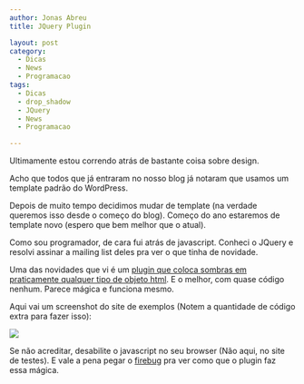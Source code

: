 ```yaml
---
author: Jonas Abreu
title: JQuery Plugin

layout: post
category:
  - Dicas
  - News
  - Programacao
tags:
  - Dicas
  - drop_shadow
  - JQuery
  - News
  - Programacao

---
```

Ultimamente estou correndo atrás de bastante coisa sobre design. 

Acho que todos que já entraram no nosso blog já notaram que usamos um template padrão do WordPress.

Depois de muito tempo decidimos mudar de template (na verdade queremos isso desde o começo do blog). Começo do ano estaremos de template novo (espero que bem melhor que o atual).

Como sou programador, de cara fui atrás de javascript. Conheci o JQuery e resolvi assinar a mailing list deles pra ver o que tinha de novidade.

Uma das novidades que vi é um [plugin que coloca sombras em praticamente qualquer tipo de objeto html][1]. E o melhor, com quase código nenhum. Parece mágica e funciona mesmo.

Aqui vai um screenshot do site de exemplos (Notem a quantidade de código extra para fazer isso):

![][2]

Se não acreditar, desabilite o javascript no seu browser (Não aqui, no site de testes). E vale a pena pegar o [firebug][3] pra ver como que o plugin faz essa mágica. 














 [1]: http://eyebulb.com/public/dropshadow.htm
 [2]: http://vidageek.net/public/images/dropshadow.png
 [3]: https://addons.mozilla.org/en-US/firefox/addon/1843





